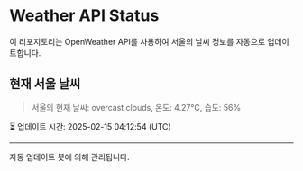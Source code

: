 
# Weather API Status

이 리포지토리는 OpenWeather API를 사용하여 서울의 날씨 정보를 자동으로 업데이트합니다.

## 현재 서울 날씨
> 서울의 현재 날씨: overcast clouds, 온도: 4.27°C, 습도: 56%

⏳ 업데이트 시간: 2025-02-15 04:12:54 (UTC)

---
자동 업데이트 봇에 의해 관리됩니다.
